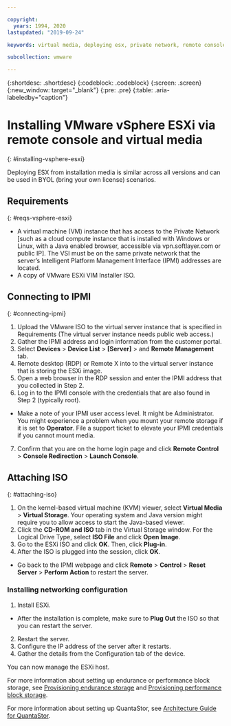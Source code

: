 ```yaml
---

copyright:
  years: 1994, 2020
lastupdated: "2019-09-24"

keywords: virtual media, deploying esx, private network, remote console, install vsphere, install esxi, esxi 

subcollection: vmware

---
```


{:shortdesc: .shortdesc}
{:codeblock: .codeblock}
{:screen: .screen}
{:new_window: target="_blank"}
{:pre: .pre}
{:table: .aria-labeledby="caption"}

# Installing VMware vSphere ESXi via remote console and virtual media
{: #installing-vsphere-esxi}

Deploying ESX from installation media is similar across all versions and can be used in BYOL (bring your own license) scenarios.

## Requirements
{: #reqs-vsphere-esxi}
* A virtual machine (VM) instance that has access to the Private Network [such as a cloud compute instance that is installed with Windows or Linux, with a Java enabled browser, accessible via vpn.softlayer.com or public IP]. The VSI must be on the same private network that the server’s Intelligent Platform Management Interface (IPMI) addresses are located.
* A copy of VMware ESXi VIM Installer ISO.

<!--## Steps -->

## Connecting to IPMI
{: #connecting-ipmi}

1. Upload the VMware ISO to the virtual server instance that is specified in Requirements (The virtual server instance needs public web access.)
2. Gather the IPMI address and login information from the customer portal.
3. Select **Devices** > **Device List** > **[Server]** > and **Remote Management** tab.
4. Remote desktop (RDP) or Remote X into to the virtual server instance that is storing the ESXi image.
5. Open a web browser in the RDP session and enter the IPMI address that you collected in Step 2.
6. Log in to the IPMI console with the credentials that are also found in Step 2 (typically root).
* Make a note of your IPMI user access level. It might be Administrator. You might experience a problem when you mount your remote storage if it is set to **Operator**. File a support ticket to elevate your IPMI credentials if you cannot mount media.
7. Confirm that you are on the home login page and click **Remote Control** > **Console Redirection** > **Launch Console**.

## Attaching ISO
{: #attaching-iso}

1. On the kernel-based virtual machine (KVM) viewer, select **Virtual Media** > **Virtual Storage**. Your operating system and Java version might require you to allow access to start the Java-based viewer.
2. Click the **CD-ROM and ISO** tab in the Virtual Storage window. For the Logical Drive Type, select **ISO File** and click **Open Image**.
3. Go to the ESXi ISO and click **OK**. Then, click **Plug-in**.
4. After the ISO is plugged into the session, click **OK**.
* Go back to the IPMI webpage and click **Remote** > **Control** > **Reset Server** > **Perform Action** to restart the server.

### Installing networking configuration
1. Install ESXi.
* After the installation is complete, make sure to **Plug Out** the ISO so that you can restart the server.
2. Restart the server.
3. Configure the IP address of the server after it restarts.
4. Gather the details from the Configuration tab of the device.

You can now manage the ESXi host.

For more information about setting up endurance or performance block storage, see 
[Provisioning endurance storage](/docs/BlockStorage?topic=BlockStorage-About#provendurance) and 
[Provisioning performance block storage](/docs/BlockStorage?topic=BlockStorage-About#provperformance).

For more information about setting up QuantaStor, see [Architecture Guide for QuantaStor](/docs/vmware?topic=VMware-quantastor-architecture-guide).
